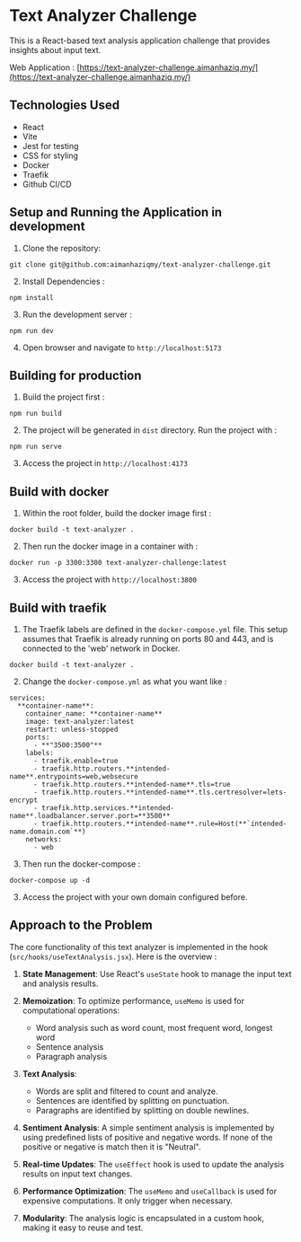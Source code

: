 # Text Analyzer Challenge

This is a React-based text analysis application challenge that provides insights about input text. 

Web Application : 
[https://text-analyzer-challenge.aimanhaziq.my/](https://text-analyzer-challenge.aimanhaziq.my/)


## Technologies Used

- React
- Vite
- Jest for testing
- CSS for styling
- Docker
- Traefik
- Github CI/CD


## Setup and Running the Application in development

1. Clone the repository:

```
git clone git@github.com:aimanhaziqmy/text-analyzer-challenge.git
```

2. Install Dependencies : 

```
npm install
```

3. Run the development server : 
 
```
npm run dev
```

4. Open browser and navigate to  `http://localhost:5173`


## Building for production

1. Build the project first : 

```
npm run build
```

2. The project will be generated in `dist` directory. Run the project with : 

```
npm run serve
```

3. Access the project in `http://localhost:4173`


## Build with docker

1. Within the root folder, build the docker image first :

```
docker build -t text-analyzer .
```

2. Then run the docker image in a container with : 

```
docker run -p 3300:3300 text-analyzer-challenge:latest
```

3. Access the project with `http://localhost:3800`


## Build with traefik 

1. The Traefik labels are defined in the `docker-compose.yml` file. This setup assumes that Traefik is already running on ports 80 and 443, and is connected to the 'web' network in Docker.

```
docker build -t text-analyzer .
```

2. Change the `docker-compose.yml` as what you want like :

```
services:
  **container-name**:
    container_name: **container-name**
    image: text-analyzer:latest
    restart: unless-stopped
    ports:
      - **"3500:3500"**
    labels:
      - traefik.enable=true
      - traefik.http.routers.**intended-name**.entrypoints=web,websecure
      - traefik.http.routers.**intended-name**.tls=true
      - traefik.http.routers.**intended-name**.tls.certresolver=lets-encrypt
      - traefik.http.services.**intended-name**.loadbalancer.server.port=**3500**
      - traefik.http.routers.**intended-name**.rule=Host(**`intended-name.domain.com`**)
    networks:
      - web
```

3. Then run the docker-compose : 

```
docker-compose up -d
```

3. Access the project with your own domain configured before. 


## Approach to the Problem

The core functionality of this text analyzer is implemented in the hook (`src/hooks/useTextAnalysis.jsx`). Here is the overview : 


1. **State Management**: Use React's `useState` hook to manage the input text and analysis results.

2. **Memoization**: To optimize performance, `useMemo` is used for computational operations:
   - Word analysis such as word count, most frequent word, longest word
   - Sentence analysis
   - Paragraph analysis

3. **Text Analysis**:
   - Words are split and filtered to count and analyze.
   - Sentences are identified by splitting on punctuation.
   - Paragraphs are identified by splitting on double newlines.

4. **Sentiment Analysis**: A simple sentiment analysis is implemented by using predefined lists of positive and negative words. If none of the positive or negative is match then it is "Neutral".

5. **Real-time Updates**: The `useEffect` hook is used to update the analysis results on input text changes.

6. **Performance Optimization**: The `useMemo` and `useCallback` is used for expensive computations. It only trigger when necessary.

7. **Modularity**: The analysis logic is encapsulated in a custom hook, making it easy to reuse and test.




